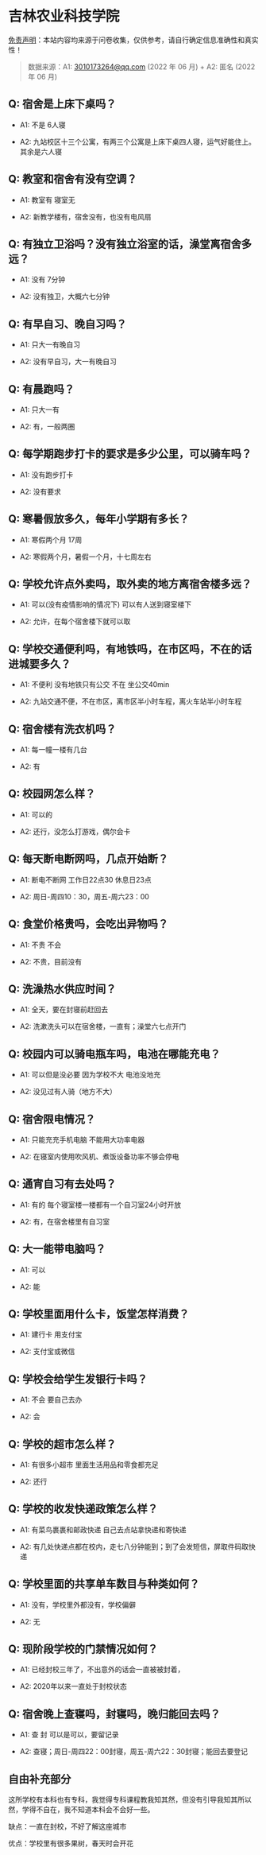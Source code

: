 # 吉林农业科技学院

[免责声明](https://colleges.chat/#_3)：本站内容均来源于问卷收集，仅供参考，请自行确定信息准确性和真实性！

> 数据来源：A1: 3010173264@qq.com (2022 年 06 月) + A2: 匿名 (2022 年 06 月)

## Q: 宿舍是上床下桌吗？

- A1: 不是 6人寝

- A2: 九站校区十三个公寓，有两三个公寓是上床下桌四人寝，运气好能住上。其余是六人寝

## Q: 教室和宿舍有没有空调？

- A1: 教室有 寝室无

- A2: 新教学楼有，宿舍没有，也没有电风扇

## Q: 有独立卫浴吗？没有独立浴室的话，澡堂离宿舍多远？

- A1: 没有 7分钟

- A2: 没有独卫，大概六七分钟

## Q: 有早自习、晚自习吗？

- A1: 只大一有晚自习

- A2: 没有早自习，大一有晚自习

## Q: 有晨跑吗？

- A1: 只大一有

- A2: 有，一般两圈

## Q: 每学期跑步打卡的要求是多少公里，可以骑车吗？

- A1: 没有跑步打卡

- A2: 没有要求

## Q: 寒暑假放多久，每年小学期有多长？

- A1: 寒假两个月 17周

- A2: 寒假两个月，暑假一个月，十七周左右

## Q: 学校允许点外卖吗，取外卖的地方离宿舍楼多远？

- A1: 可以(没有疫情影响的情况下) 可以有人送到寝室楼下

- A2: 允许，在每个宿舍楼下就可以取

## Q: 学校交通便利吗，有地铁吗，在市区吗，不在的话进城要多久？

- A1: 不便利 没有地铁只有公交 不在 坐公交40min

- A2: 九站交通不便，不在市区，离市区半小时车程，离火车站半小时车程

## Q: 宿舍楼有洗衣机吗？

- A1: 每一幢一楼有几台

- A2: 有

## Q: 校园网怎么样？

- A1: 可以的

- A2: 还行，没怎么打游戏，偶尔会卡

## Q: 每天断电断网吗，几点开始断？

- A1: 断电不断网 工作日22点30 休息日23点

- A2: 周日-周四10：30，周五-周六23：00

## Q: 食堂价格贵吗，会吃出异物吗？

- A1: 不贵 不会

- A2: 不贵，目前没有

## Q: 洗澡热水供应时间？

- A1: 全天，要在封寝前赶回去

- A2: 洗漱洗头可以在宿舍楼，一直有；澡堂六七点开门

## Q: 校园内可以骑电瓶车吗，电池在哪能充电？

- A1: 可以但是没必要 因为学校不大 电池没地充

- A2: 没见过有人骑（地方不大）

## Q: 宿舍限电情况？

- A1: 只能充充手机电脑 不能用大功率电器

- A2: 在寝室内使用吹风机、煮饭设备功率不够会停电

## Q: 通宵自习有去处吗？

- A1: 有的 每个寝室楼一楼都有一个自习室24小时开放

- A2: 有，在宿舍楼里有自习室

## Q: 大一能带电脑吗？

- A1: 可以

- A2: 能

## Q: 学校里面用什么卡，饭堂怎样消费？

- A1: 建行卡 用支付宝

- A2: 支付宝或微信

## Q: 学校会给学生发银行卡吗？

- A1: 不会 要自己去办

- A2: 会

## Q: 学校的超市怎么样？

- A1: 有很多小超市 里面生活用品和零食都充足

- A2: 还行

## Q: 学校的收发快递政策怎么样？

- A1: 有菜鸟裹裹和邮政快递 自己去点站拿快递和寄快递

- A2: 有几处快递点都在校内，走七八分钟能到；到了会发短信，屏取件码取快递

## Q: 学校里面的共享单车数目与种类如何？

- A1: 没有，学校里外都没有，学校偏僻

- A2: 无

## Q: 现阶段学校的门禁情况如何？

- A1: 已经封校三年了，不出意外的话会一直被被封着，

- A2: 2020年以来一直处于封校状态

## Q: 宿舍晚上查寝吗，封寝吗，晚归能回去吗？

- A1: 查 封 可以是可以，要留记录

- A2: 查寝；周日-周四22：00封寝，周五-周六22：30封寝；能回去要登记

## 自由补充部分

这所学校有本科也有专科，我觉得专科课程教我知其然，但没有引导我知其所以然，学得不自在，我不知道本科会不会好一些。

缺点：一直在封校，不好了解这座城市

 优点：学校里有很多果树，春天时会开花